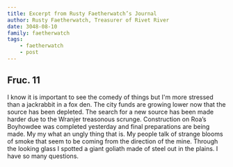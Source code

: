 ```yaml
---
title: Excerpt from Rusty Faetherwatch’s Journal
author: Rusty Faetherwatch, Treasurer of Rivet River
date: 3048-08-10
family: faetherwatch
tags:
    - faetherwatch
    - post
---
```


## Fruc. 11

I know it is important to see the comedy of things but I'm more stressed than a jackrabbit in a fox den. The city funds are growing lower now that the source has been depleted. The search for a new source has been made harder due to the Wranjer treasonous scrunge. Construction on Roa’s Boyhowdee was completed yesterday and final preparations are being made. My my what an ungly thing that is. My people talk of strange blooms of smoke that seem to be coming from the direction of the mine. Through the looking glass I spotted a giant goliath made of steel out in the plains. I have so many questions.
